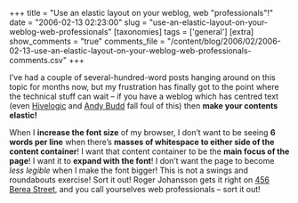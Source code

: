 +++
title = "Use an elastic layout on your weblog, web \"professionals\"!"
date = "2006-02-13 02:23:00"
slug = "use-an-elastic-layout-on-your-weblog-web-professionals"
[taxonomies]
tags = ['general']
[extra]
show_comments = "true"
comments_file = "/content/blog/2006/02/2006-02-13-use-an-elastic-layout-on-your-weblog-web-professionals-comments.csv"
+++

I’ve had a couple of several-hundred-word posts hanging around on this topic for months now, but my frustration has finally got to the point where the technical stuff can wait – if you have a weblog which has centred text (even [Hivelogic](http://hivelogic.com/) and [Andy Budd](http://www.andybudd.com/) fall foul of this) then **make your contents elastic!**

When I **increase the font size** of my browser, I don’t want to be seeing **6 words per line** when there’s **masses of whitespace to either side of the content container**! I want that content container to be the **main focus of the page**! I want it to **expand with the font**! I don’t want the page to become *less legible* when I make the font bigger! This is not a swings and roundabouts exercise! Sort it out! Roger Johansson gets it right on [456 Berea Street](http://www.456bereastreet.com/), and you call yourselves web professionals – sort it out!
